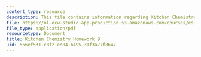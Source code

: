 ```yaml
---
content_type: resource
description: This file contains information regarding Kitchen Chemistry Homework 9.
file: https://ol-ocw-studio-app-production.s3.amazonaws.com/courses/es-287-kitchen-chemistry-spring-2009/556ef531c8f2ed84b49531f3a77f8647_MITES_287S09_assn09_Week09.pdf
file_type: application/pdf
resourcetype: Document
title: Kitchen Chemistry Homework 9
uid: 556ef531-c8f2-ed84-b495-31f3a77f8647
---
```

